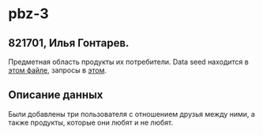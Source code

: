 # pbz-3
## 821701, Илья Гонтарев.
Предметная область продукты их потребители.
Data seed находится в [этом файле](data_loader.cyp), запросы в [этом](query.cyp).

## Описание данных
Были добавлены три пользователя с отношением друзья между ними, а также продукты, которые они любят и не любят.
